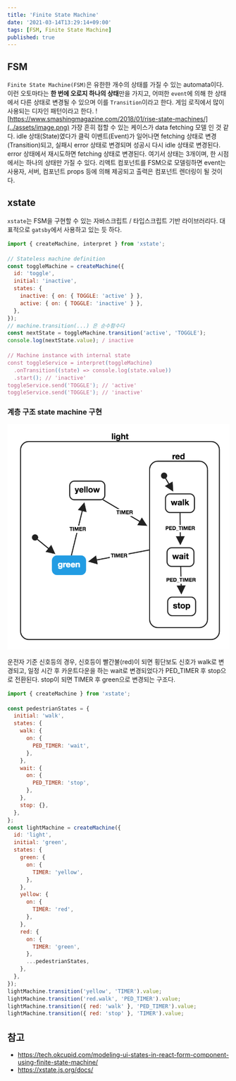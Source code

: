 ```yaml
---
title: 'Finite State Machine'
date: '2021-03-14T13:29:14+09:00'
tags: [FSM, Finite State Machine]
published: true
---
```


## FSM

`Finite State Machine(FSM)`은 유한한 개수의 상태를 가질 수 있는 automata이다. 이런 오토마타는 **한 번에 오로지 하나의 상태**만을 가지고, 어떠한 `event`에 의해 한 상태에서 다른 상태로 변경될 수 있으며 이를 `Transition`이라고 한다. 게임 로직에서 많이 사용되는 디자인 패턴이라고 한다.
![https://www.smashingmagazine.com/2018/01/rise-state-machines/](../assets/image.png)
가장 흔히 접할 수 있는 케이스가 data fetching 모델 인 것 같다. idle 상태(State)였다가 클릭 이벤트(Event)가 일어나면 fetching 상태로 변경(Transition)되고, 실패시 error 상태로 변경되며 성공시 다시 idle 상태로 변경된다. error 상태에서 재시도하면 fetching 상태로 변경된다. 여기서 상태는 3개이며, 한 시점에서는 하나의 상태만 가질 수 있다.
리액트 컴포넌트를 FSM으로 모델링하면 event는 사용자, 서버, 컴포넌트 props 등에 의해 제공되고 출력은 컴포넌트 렌더링이 될 것이다.

## xstate

`xstate`는 FSM을 구현할 수 있는 자바스크립트 / 타입스크립트 기반 라이브러리다. 대표적으로 `gatsby`에서 사용하고 있는 듯 하다.

```js
import { createMachine, interpret } from 'xstate';

// Stateless machine definition
const toggleMachine = createMachine({
  id: 'toggle',
  initial: 'inactive',
  states: {
    inactive: { on: { TOGGLE: 'active' } },
    active: { on: { TOGGLE: 'inactive' } },
  },
});
// machine.transition(...) 은 순수함수다
const nextState = toggleMachine.transition('active', 'TOGGLE');
console.log(nextState.value); / inactive

// Machine instance with internal state
const toggleService = interpret(toggleMachine)
  .onTransition((state) => console.log(state.value))
  .start(); // 'inactive'
toggleService.send('TOGGLE'); // 'active'
toggleService.send('TOGGLE'); // 'inactive'
```

### 계층 구조 state machine 구현

![](../assets/image-1.png)

운전자 기준 신호등의 경우, 신호등이 빨간불(red)이 되면 횡단보도 신호가 walk로 변경되고, 일정 시간 후 카운트다운을 하는 wait로 변경되었다가 PED_TIMER 후 stop으로 전환된다. stop이 되면 TIMER 후 green으로 변경되는 구조다.

```js
import { createMachine } from 'xstate';

const pedestrianStates = {
  initial: 'walk',
  states: {
    walk: {
      on: {
        PED_TIMER: 'wait',
      },
    },
    wait: {
      on: {
        PED_TIMER: 'stop',
      },
    },
    stop: {},
  },
};
const lightMachine = createMachine({
  id: 'light',
  initial: 'green',
  states: {
    green: {
      on: {
        TIMER: 'yellow',
      },
    },
    yellow: {
      on: {
        TIMER: 'red',
      },
    },
    red: {
      on: {
        TIMER: 'green',
      },
      ...pedestrianStates,
    },
  },
});
lightMachine.transition('yellow', 'TIMER').value;
lightMachine.transition('red.walk', 'PED_TIMER').value;
lightMachine.transition({ red: 'walk' }, 'PED_TIMER').value;
lightMachine.transition({ red: 'stop' }, 'TIMER').value;
```

## 참고

- https://tech.okcupid.com/modeling-ui-states-in-react-form-component-using-finite-state-machine/
- https://xstate.js.org/docs/
